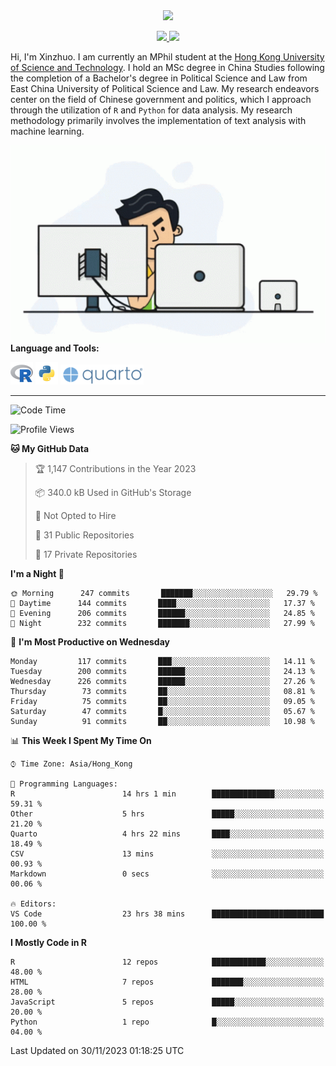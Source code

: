 <div align='center'>
<img src='https://readme-typing-svg.herokuapp.com?font=Lora&color=4d3900&center=true&lines=HKUST+Mphil+in+SOSC;Focus+on+China;Code+for+PoliSci'/>
</div>

<p align='center'>
 <a href
='https://www.linkedin.com/in/xinzhuo-huang-5161011ba/' target='_blank'>
        <img src='https://img.shields.io/badge/linkedin%20-%230077B5.svg?&style=for-the-badge&logo=linkedin&logoColor=white'/>
    </a>
 <a href='https://twitter.com/HsinchoH' target='_blank'>
        <img src='https://img.shields.io/badge/Twitter-1DA1F2?style=for-the-badge&logo=twitter&logoColor=white'/>
    </a>
    </p>
    
Hi, I'm Xinzhuo. I am currently an MPhil student at the [Hong Kong University of Science and Technology](https://sosc.hkust.edu.hk/node/613). I hold an MSc degree in China Studies following the completion of a Bachelor's degree in Political Science and Law from East China University of Political Science and Law. My research endeavors center on the field of Chinese government and politics, which I approach through the utilization of `R` and `Python` for data analysis. My research methodology primarily involves the implementation of text analysis with machine learning.




<img align='right' src="https://github.com/xinzhuohkust/xinzhuohkust/blob/main/programmer.gif" width="590">



**Language and Tools:**  

<code><img height="36" src="https://raw.githubusercontent.com/github/explore/80688e429a7d4ef2fca1e82350fe8e3517d3494d/topics/r/r.png"></code>
<code><img height="36" src="https://raw.githubusercontent.com/github/explore/80688e429a7d4ef2fca1e82350fe8e3517d3494d/topics/python/python.png"></code>
<code><img height="32" src="https://github.com/quarto-dev/quarto-r/blob/main/man/figures/quarto.png"></code>

---
<!--START_SECTION:waka-->
![Code Time](http://img.shields.io/badge/Code%20Time-1%2C177%20hrs%2039%20mins-blue)

![Profile Views](http://img.shields.io/badge/Profile%20Views-0-blue)

**🐱 My GitHub Data** 

> 🏆 1,147 Contributions in the Year 2023
 > 
> 📦 340.0 kB Used in GitHub's Storage 
 > 
> 🚫 Not Opted to Hire
 > 
> 📜 31 Public Repositories 
 > 
> 🔑 17 Private Repositories  
 > 
**I'm a Night 🦉** 

```text
🌞 Morning      247 commits       ███████░░░░░░░░░░░░░░░░░░   29.79 % 
🌆 Daytime      144 commits       ████░░░░░░░░░░░░░░░░░░░░░   17.37 % 
🌃 Evening      206 commits       ██████░░░░░░░░░░░░░░░░░░░   24.85 % 
🌙 Night        232 commits       ███████░░░░░░░░░░░░░░░░░░   27.99 % 

```
📅 **I'm Most Productive on Wednesday** 

```text
Monday         117 commits       ███░░░░░░░░░░░░░░░░░░░░░░   14.11 % 
Tuesday        200 commits       ██████░░░░░░░░░░░░░░░░░░░   24.13 % 
Wednesday      226 commits       ██████░░░░░░░░░░░░░░░░░░░   27.26 % 
Thursday        73 commits       ██░░░░░░░░░░░░░░░░░░░░░░░   08.81 % 
Friday          75 commits       ██░░░░░░░░░░░░░░░░░░░░░░░   09.05 % 
Saturday        47 commits       █░░░░░░░░░░░░░░░░░░░░░░░░   05.67 % 
Sunday          91 commits       ██░░░░░░░░░░░░░░░░░░░░░░░   10.98 % 

```


📊 **This Week I Spent My Time On** 

```text
⌚︎ Time Zone: Asia/Hong_Kong

💬 Programming Languages: 
R                        14 hrs 1 min        ██████████████░░░░░░░░░░░   59.31 % 
Other                    5 hrs               █████░░░░░░░░░░░░░░░░░░░░   21.20 % 
Quarto                   4 hrs 22 mins       ████░░░░░░░░░░░░░░░░░░░░░   18.49 % 
CSV                      13 mins             ░░░░░░░░░░░░░░░░░░░░░░░░░   00.93 % 
Markdown                 0 secs              ░░░░░░░░░░░░░░░░░░░░░░░░░   00.06 % 

🔥 Editors: 
VS Code                  23 hrs 38 mins      █████████████████████████   100.00 % 

```

**I Mostly Code in R** 

```text
R                        12 repos            ████████████░░░░░░░░░░░░░   48.00 % 
HTML                     7 repos             ███████░░░░░░░░░░░░░░░░░░   28.00 % 
JavaScript               5 repos             █████░░░░░░░░░░░░░░░░░░░░   20.00 % 
Python                   1 repo              █░░░░░░░░░░░░░░░░░░░░░░░░   04.00 % 

```



 Last Updated on 30/11/2023 01:18:25 UTC
<!--END_SECTION:waka-->
    
    
    
    
    
    
    
    
